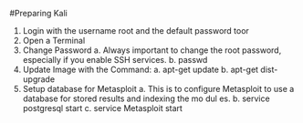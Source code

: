 #Preparing Kali
1. Login with the username root and the default password toor
2. Open a Terminal
3. Change Password
a. Always important to change the root password, especially if you enable SSH services.
b. passwd
4. Update Image with the Command:
a. apt-get update
b. apt-get dist-upgrade
5. Setup database for Metasploit
a. This is to configure Metasploit to use a database for stored results and indexing the
mo
dul
es.
b. service postgresql start
c. service Metasploit start